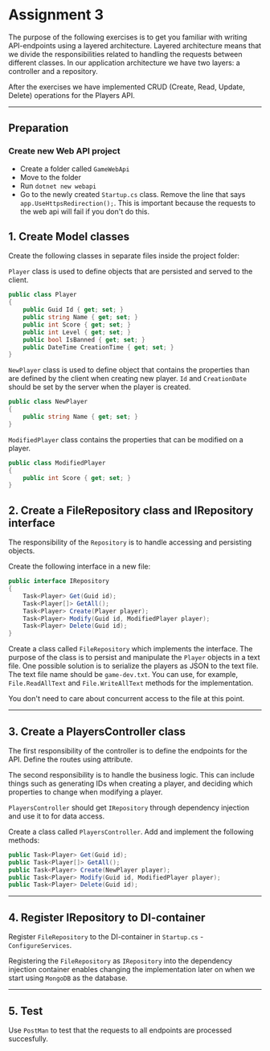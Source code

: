 # Assignment 3

The purpose of the following exercises is to get you familiar with writing API-endpoints using a layered architecture. Layered architecture means that we divide the responsibilities related to handling the requests between different classes. In our application architecture we have two layers: a controller and a repository.

After the exercises we have implemented CRUD (Create, Read, Update, Delete) operations for the Players API.

---

## Preparation

### Create new Web API project

- Create a folder called `GameWebApi`
- Move to the folder
- Run `dotnet new webapi`
- Go to the newly created `Startup.cs` class. Remove the line that says `app.UseHttpsRedirection();`. This is important because the requests to the web api will fail if you don't do this.

## 1. Create Model classes

Create the following classes in separate files inside the project folder:

`Player` class is used to define objects that are persisted and served to the client.

```C#
public class Player
{
    public Guid Id { get; set; }
    public string Name { get; set; }
    public int Score { get; set; }
    public int Level { get; set; }
    public bool IsBanned { get; set; }
    public DateTime CreationTime { get; set; }
}
```

`NewPlayer` class is used to define object that contains the properties than are defined by the client when creating new player. `Id` and `CreationDate` should be set by the server when the player is created.

```C#
public class NewPlayer
{
    public string Name { get; set; }
}
```

`ModifiedPlayer` class contains the properties that can be modified on a player.

```C#
public class ModifiedPlayer
{
    public int Score { get; set; }
}
```

## 2. Create a FileRepository class and IRepository interface

The responsibility of the `Repository` is to handle accessing and persisting objects.

Create the following interface in a new file:

```C#
public interface IRepository
{
    Task<Player> Get(Guid id);
    Task<Player[]> GetAll();
    Task<Player> Create(Player player);
    Task<Player> Modify(Guid id, ModifiedPlayer player);
    Task<Player> Delete(Guid id);
}
```

Create a class called `FileRepository` which implements the interface. The purpose of the class is to persist and manipulate the `Player` objects in a text file. One possible solution is to serialize the players as JSON to the text file. The text file name should be `game-dev.txt`. You can use, for example, `File.ReadAllText` and `File.WriteAllText` methods for the implementation.

You don't need to care about concurrent access to the file at this point.

---

## 3. Create a PlayersController class

The first responsibility of the controller is to define the endpoints for the API. Define the routes using attribute.

The second responsibility is to handle the business logic. This can include things such as generating IDs when creating a player, and deciding which properties to change when modifying a player.

`PlayersController` should get `IRepository` through dependency injection and use it to for data access.

Create a class called `PlayersController`. Add and implement the following methods:

```C#
public Task<Player> Get(Guid id);
public Task<Player[]> GetAll();
public Task<Player> Create(NewPlayer player);
public Task<Player> Modify(Guid id, ModifiedPlayer player);
public Task<Player> Delete(Guid id);
```

---

## 4. Register IRepository to DI-container

Register `FileRepository` to the DI-container in `Startup.cs` - `ConfigureServices`.

Registering the `FileRepository` as `IRepository` into the dependency injection container enables changing the implementation later on when we start using `MongoDB` as the database.

---

## 5. Test

Use `PostMan` to test that the requests to all endpoints are processed succesfully.
